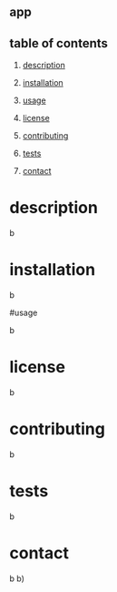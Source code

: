 ## app

## table of contents

1. [description](#description)

2. [installation](#installation)

3. [usage](#usage)

4. [license](#license)

5. [contributing](#contributing)

6. [tests](#tests)

7. [contact](#contact)

# description

b

# installation

b

#usage

b

# license

b

# contributing

b

# tests

b

# contact

b
b)
